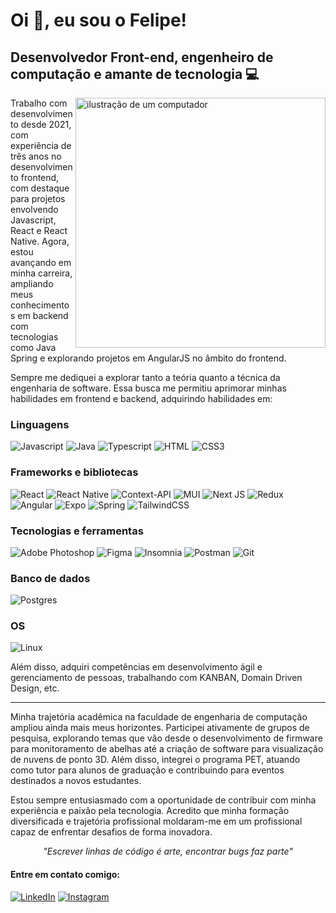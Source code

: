 # Oi 👋, eu sou o Felipe!
## Desenvolvedor Front-end, engenheiro de computação e amante de tecnologia :computer:

<img src="https://raw.githubusercontent.com/MicaelliMedeiros/micaellimedeiros/master/image/computer-illustration.png" alt="ilustração de um computador" min-width="400px" max-width="400px" width="400px" align="right">
<p align="left">

Trabalho com desenvolvimento desde 2021, com experiência de três anos no desenvolvimento frontend, com destaque para projetos envolvendo Javascript, React e React Native. Agora, estou avançando em minha carreira, ampliando meus conhecimentos em backend com tecnologias como Java Spring e explorando projetos em AngularJS no âmbito do frontend.

Sempre me dediquei a explorar tanto a teória quanto a técnica da engenharia de software. Essa busca me permitiu aprimorar minhas habilidades em frontend e backend, adquirindo habilidades em:  
</p>

### Linguagens
![Javascript](https://img.shields.io/badge/JavaScript-F7DF1E?style=for-the-badge&logo=javascript&logoColor=black)
![Java](https://img.shields.io/badge/java-%23ED8B00.svg?style=for-the-badge&logo=openjdk&logoColor=white)
![Typescript](https://img.shields.io/badge/TypeScript-007ACC?style=for-the-badge&logo=typescript&logoColor=white)
![HTML](https://img.shields.io/badge/HTML5-E34F26?style=for-the-badge&logo=html5&logoColor=white)
![CSS3](https://img.shields.io/badge/css3-%231572B6.svg?style=for-the-badge&logo=css3&logoColor=white)

### Frameworks e bibliotecas
![React](https://img.shields.io/badge/React-20232A?style=for-the-badge&logo=react&logoColor=61DAFB)
![React Native](https://img.shields.io/badge/react_native-%2320232a.svg?style=for-the-badge&logo=react&logoColor=%2361DAFB)
![Context-API](https://img.shields.io/badge/Context--Api-000000?style=for-the-badge&logo=react)
![MUI](https://img.shields.io/badge/MUI-%230081CB.svg?style=for-the-badge&logo=mui&logoColor=white)
![Next JS](https://img.shields.io/badge/Next-black?style=for-the-badge&logo=next.js&logoColor=white)
![Redux](https://img.shields.io/badge/redux-%23593d88.svg?style=for-the-badge&logo=redux&logoColor=white)
![Angular](https://img.shields.io/badge/angular-%23DD0031.svg?style=for-the-badge&logo=angular&logoColor=white)
![Expo](https://img.shields.io/badge/expo-1C1E24?style=for-the-badge&logo=expo&logoColor=#D04A37)
![Spring](https://img.shields.io/badge/spring-%236DB33F.svg?style=for-the-badge&logo=spring&logoColor=white)
![TailwindCSS](https://img.shields.io/badge/tailwindcss-%2338B2AC.svg?style=for-the-badge&logo=tailwind-css&logoColor=white)

### Tecnologias e ferramentas
![Adobe Photoshop](https://img.shields.io/badge/adobe%20photoshop-%2331A8FF.svg?style=for-the-badge&logo=adobe%20photoshop&logoColor=white)
![Figma](https://img.shields.io/badge/figma-%23F24E1E.svg?style=for-the-badge&logo=figma&logoColor=white)
![Insomnia](https://img.shields.io/badge/Insomnia-black?style=for-the-badge&logo=insomnia&logoColor=5849BE)
![Postman](https://img.shields.io/badge/Postman-FF6C37?style=for-the-badge&logo=postman&logoColor=white)
![Git](https://img.shields.io/badge/git-%23F05033.svg?style=for-the-badge&logo=git&logoColor=white)

### Banco de dados
![Postgres](https://img.shields.io/badge/postgres-%23316192.svg?style=for-the-badge&logo=postgresql&logoColor=white)


### OS
![Linux](https://img.shields.io/badge/Linux-FCC624?style=for-the-badge&logo=linux&logoColor=black)

Além disso, adquiri competências em desenvolvimento ágil e gerenciamento de pessoas, trabalhando com KANBAN, Domain Driven Design, etc.

---------

Minha trajetória acadêmica na faculdade de engenharia de computação ampliou ainda mais meus horizontes. Participei ativamente de grupos de pesquisa, explorando temas que vão desde o desenvolvimento de firmware para monitoramento de abelhas até a criação de software para visualização de nuvens de ponto 3D. Além disso, integrei o programa PET, atuando como tutor para alunos de graduação e contribuindo para eventos destinados a novos estudantes.

Estou sempre entusiasmado com a oportunidade de contribuir com minha experiência e paixão pela tecnologia. Acredito que minha formação diversificada e trajetória profissional moldaram-me em um profissional capaz de enfrentar desafios de forma inovadora.

<p align="center"><em>"Escrever linhas de código é arte, encontrar bugs faz parte"</em></p>

<h4>Entre em contato comigo:</h4>

[![LinkedIn](https://img.shields.io/badge/linkedin-%230077B5.svg?style=for-the-badge&logo=linkedin&logoColor=white&link=https://www.linkedin.com/in/felipe-jonathan/)](https://www.linkedin.com/in/felipe-jonathan/)
[![Instagram](https://img.shields.io/badge/Instagram-%23E4405F.svg?style=for-the-badge&logo=Instagram&logoColor=white&link=https://www.instagram.com/belipefarros/)](https://www.instagram.com/belipefarros/)
